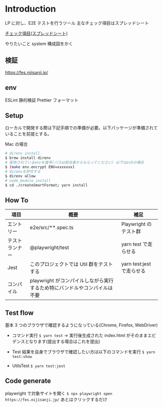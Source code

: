 # Introduction

LP に対し、E2E テストを行うツール
主なチェック項目はスプレッドシート

[チェック項目(スプレッドシート)](https://docs.google.com/spreadsheets/d/1E9Vxp5C5DU_TXk0Ku9Ht23pPXk75DHwsibhU2BFL6As/edit#gid=0)

やりたいこと
system 構成図をかく

## 検証

https://fes.nijisanji.jp/

## env

ESLint 静的検証
Prettier フォーマット

## Setup

ローカルで開発する際は下記手順での準備が必要。以下パッケージが準備されていることを前提とする。

Mac の場合

```sh
# direnv install
$ brew install direnv
# 配布されているenvを復号(パスは担当者からもらってください) 以下はzshの場合
$ (make env.encrypt ENV=xxxxxxx)
# direnvを許可する
$ direnv allow
# node_module install
$ cd ./createSmartFormat; yarn install
```

## How To

| 項目           | 概要                                                                      | 補足                      |
| -------------- | ------------------------------------------------------------------------- | ------------------------- |
| エントリー     | e2e/src/\*\*.spec.ts                                                      | Playwright のテスト群     |
| テストランナー | @playwright/test                                                          | yarn test で走らせる      |
| Jest           | このプロジェクトでは Util 群をテストする                                  | yarn test:jest で走らせる |
| コンパイル     | playwright がコンパイルしながら実行するため特にバンドルやコンパイルは不要 |

## Test flow

基本 3 つのブラウザで確認するようになっている(Chrome, Firefox, WebDriver)

- コマンド実行
  `$ yarn test`
  → 実行後生成された index.html がそのままエビデンスとなります(提出する場合はこれを提出)

- Test 結果を自身でブラウザで確認したい方は以下のコマンドを実行
  `$ yarn test:show`

- UtilsTest
  `$ yarn test:jest`

## Code generate

playwright で対象サイトを開く
`$ npx playwright open https://fes.nijisanji.jp/`
あとはクリックするだけ
